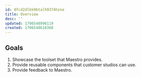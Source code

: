 ```yaml
---
id: 8fcd2dlbk9btalh9374hzne
title: Overview
desc: ''
updated: 1706548996119
created: 1706548618368
---
```

<h2>Goals</h2>

1. Showcase the toolset that Maestro provides. 
1. Provide reusable components that customer studios can use.
1. Provide feedback to Maestro. 

